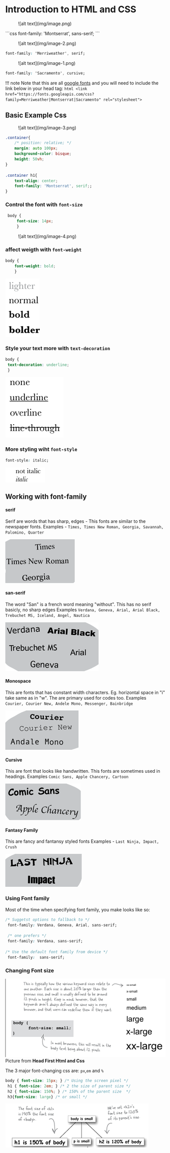 # Introduction to HTML and CSS

<div class="grid" markdown>
<figure markdown="span"  style="width:200px">
![alt text](img/image.png)
</figure>
```css
font-family: 'Montserrat', sans-serif;
```
</div>

<div class="grid" markdown>
<figure markdown="span"  style="width:300px">
![alt text](img/image-2.png)
</figure>

```css
font-family: 'Merriweather', serif;
```
</div>

<div class="grid" markdown>
<figure markdown="span" style="width:400px">
![alt text](img/image-1.png)
</figure>

```css
font-family: 'Sacramento', cursive;
```
</div>

!!! note
    Note that this are all [google fonts](https://fonts.google.com/) and you will need to include the link below in your head tag:
    ```html
    <link href="https://fonts.googleapis.com/css?family=Merriweather|Montserrat|Sacramento" rel="stylesheet">
    ```


## Basic Example Css

<figure markdown="span" style ="width:400px">
![alt text](img/image-3.png) 
</figure>

```css
.container{
    /* position: relative; */
    margin: auto 100px;
    background-color: bisque;
    height: 50vh;
}

.container h1{
    text-align: center;
    font-family: 'Montserrat', serif;;
}
```

### Control the font with `font-size`

<div class="grid" markdown>

```css
 body {
     font-size: 14px; 
     }
```

<figure markdown="span">
![alt text](img/image-4.png)
</figure>
</div>

### affect weigth with `font-weight`

<div class='grid' markdown>

```css
body {
    font-weight: bold;
    }
```


![alt text](img/image-5.png)


</div>


<div class='grid' markdown>
</div>


### Style your text more with `text-decoration`

<div class='grid' markdown>

```css
body {
 text-decoration: underline;
 }
```


![alt text](img/image-6.png)

</div>

### More styling wiht `font-style`

<div class="grid" markdown>

```css
font-style: italic;
```

![alt text](img/image-15.png)

</div>

## Working with font-family

#### serif

<div class='grid' markdown>

Serif are words that has sharp, edges - This fonts are similar to the newspaper fonts.
   Examples - `Times, Times New Roman, Georgia, Savannah, Palomino, Quarter`

![alt text](img/image-8.png)
</div>


#### san-serif
<div class='grid' markdown>

The word "San" is a french word meaning "without". This has no serif basicly, no sharp edges
Examples `Verdana, Geneva, Arial, Arial Black, Trebuchet MS, Iceland, Angel, Nautica`

![alt text](img/image-9.png)
</div>

#### Monospace
<div class='grid' markdown>

This are fonts that has constant width characters. Eg. horizontal space in "i" take same as in "w". The are primary used for codes too.
Examples `Courier, Courier New, Andele Mono, Messenger, Bainbridge`

![alt text](img/image-10.png)

</div>

#### Cursive
<div class='grid' markdown>

This are font that looks like handwritten. This fonts are sometimes used in headings.
Examples `Comic Sans, Apple Chancery, Cartoon`

![alt text](img/image-11.png)

</div>

#### Fantasy Family

<div class='grid' markdown>

This are fancy and fantansy styled fonts
Examples - `Last Ninja, Impact, Crush`

![alt text](img/image-12.png)
</div>

### Using Font family

Most of the time when specifying font family, you make looks like so:

```css
/* Suggetst options to fallback to */
 font-family: Verdana, Geneva, Arial, sans-serif; 

 /* one prefers */
 font-family: Verdana, sans-serif;

/* Use the default font family from device */
 font-family:  sans-serif;
```

### Changing Font size

![alt text](img/image-13.png)
Picture from **Head First Html and Css**

The 3 major font-changing css are:
`px`,`em` and `%`

```css
body { font-size: 15px; } /* Using the screen pixel */
 h1 { font-size: 2em; } /* 2 the size of parent size */
 h2 { font-size: 150%; } /* 150% of the parent size  */
 h3{font-size: large} /* or small */

```

![alt text](img/image-14.png)